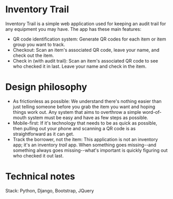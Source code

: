 # Inventory Trail

Inventory Trail is a simple web application used for keeping an audit trail for any equipment you may have. The app has these main features:

- QR code identification system: Generate QR codes for each item or item group you want to track.
- Checkout: Scan an item's associated QR code, leave your name, and check out the item.
- Check in (with audit trail): Scan an item's associated QR code to see who checked it in last. Leave your name and check in the item. 

# Design philosophy

- As frictionless as possible: We understand there's nothing easier than just telling someone before you grab the item you want and hoping things work out. Any system that aims to overthrow a simple word-of-mouth system must be easy and have as few steps as possible.
- Mobile-first: If it's technology that needs to be as quick as possible, then pulling out your phone and scanning a QR code is as straightforward as it can get.
- Track the borrower, not the item: This application is not an inventory app; it's an inventory _trail_ app. When something goes missing--and something always goes missing--what's important is quickly figuring out who checked it out last.

# Technical notes

Stack: Python, Django, Bootstrap, JQuery
